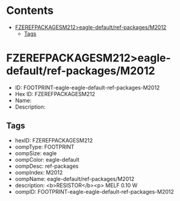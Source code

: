 



Contents
========

* [FZEREFPACKAGESM212>eagle-default/ref-packages/M2012](#fzerefpackagesm212eagle-defaultref-packagesm2012)
	* [Tags](#tags)

# FZEREFPACKAGESM212>eagle-default/ref-packages/M2012

- ID: FOOTPRINT-eagle-eagle-default-ref-packages-M2012
- Hex ID: FZEREFPACKAGESM212
- Name: 
- Description: 

## Tags

- hexID: FZEREFPACKAGESM212
- oompType: FOOTPRINT
- oompSize: eagle
- oompColor: eagle-default
- oompDesc: ref-packages
- oompIndex: M2012
- oompName: eagle-default/ref-packages/M2012
- description: &lt;b&gt;RESISTOR&lt;/b&gt;&lt;p&gt;&#xD;
MELF 0.10 W
- oompID: FOOTPRINT-eagle-eagle-default-ref-packages-M2012
